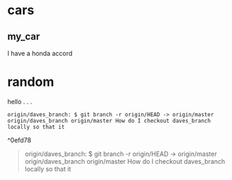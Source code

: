 # cars

## my_car



I have a honda accord





























# random





hello
.
.
.












	origin/daves_branch: $ git branch -r origin/HEAD -> origin/master origin/daves_branch origin/master How do I checkout daves_branch locally so that it

^0efd78














> origin/daves_branch: $ git branch -r origin/HEAD -> origin/master origin/daves_branch origin/master How do I checkout daves_branch locally so that it













